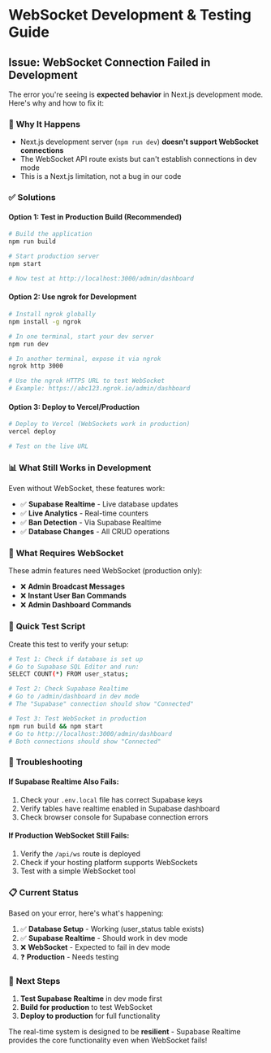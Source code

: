 # WebSocket Development & Testing Guide

## Issue: WebSocket Connection Failed in Development

The error you're seeing is **expected behavior** in Next.js development mode. Here's why and how to fix it:

### 🚫 **Why It Happens**
- Next.js development server (`npm run dev`) **doesn't support WebSocket connections**
- The WebSocket API route exists but can't establish connections in dev mode
- This is a Next.js limitation, not a bug in our code

### ✅ **Solutions**

#### Option 1: Test in Production Build (Recommended)
```bash
# Build the application
npm run build

# Start production server
npm start

# Now test at http://localhost:3000/admin/dashboard
```

#### Option 2: Use ngrok for Development
```bash
# Install ngrok globally
npm install -g ngrok

# In one terminal, start your dev server
npm run dev

# In another terminal, expose it via ngrok
ngrok http 3000

# Use the ngrok HTTPS URL to test WebSocket
# Example: https://abc123.ngrok.io/admin/dashboard
```

#### Option 3: Deploy to Vercel/Production
```bash
# Deploy to Vercel (WebSockets work in production)
vercel deploy

# Test on the live URL
```

### 📊 **What Still Works in Development**
Even without WebSocket, these features work:
- ✅ **Supabase Realtime** - Live database updates
- ✅ **Live Analytics** - Real-time counters  
- ✅ **Ban Detection** - Via Supabase Realtime
- ✅ **Database Changes** - All CRUD operations

### 🔧 **What Requires WebSocket**
These admin features need WebSocket (production only):
- ❌ **Admin Broadcast Messages**
- ❌ **Instant User Ban Commands** 
- ❌ **Admin Dashboard Commands**

### 🧪 **Quick Test Script**

Create this test to verify your setup:

```bash
# Test 1: Check if database is set up
# Go to Supabase SQL Editor and run:
SELECT COUNT(*) FROM user_status;

# Test 2: Check Supabase Realtime
# Go to /admin/dashboard in dev mode
# The "Supabase" connection should show "Connected"

# Test 3: Test WebSocket in production
npm run build && npm start
# Go to http://localhost:3000/admin/dashboard
# Both connections should show "Connected"
```

### 🐛 **Troubleshooting**

#### If Supabase Realtime Also Fails:
1. Check your `.env.local` file has correct Supabase keys
2. Verify tables have realtime enabled in Supabase dashboard
3. Check browser console for Supabase connection errors

#### If Production WebSocket Still Fails:
1. Verify the `/api/ws` route is deployed
2. Check if your hosting platform supports WebSockets
3. Test with a simple WebSocket tool

### 📋 **Current Status**
Based on your error, here's what's happening:

1. ✅ **Database Setup** - Working (user_status table exists)
2. ✅ **Supabase Realtime** - Should work in dev mode
3. ❌ **WebSocket** - Expected to fail in dev mode
4. ❓ **Production** - Needs testing

### 🎯 **Next Steps**
1. **Test Supabase Realtime** in dev mode first
2. **Build for production** to test WebSocket
3. **Deploy to production** for full functionality

The real-time system is designed to be **resilient** - Supabase Realtime provides the core functionality even when WebSocket fails!